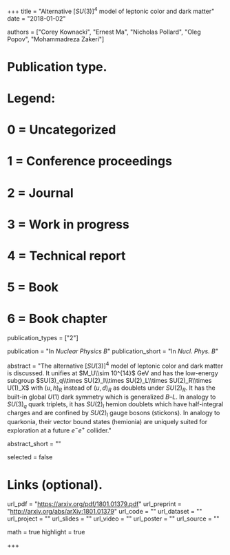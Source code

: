 +++
title = "Alternative $[SU(3)]^4$ model of leptonic color and dark matter"
date = "2018-01-02"

authors = ["Corey Kownacki", "Ernest Ma", "Nicholas Pollard",  "Oleg Popov",  "Mohammadreza Zakeri"]

# Publication type.
# Legend:
# 0 = Uncategorized
# 1 = Conference proceedings
# 2 = Journal
# 3 = Work in progress
# 4 = Technical report
# 5 = Book
# 6 = Book chapter
publication_types = ["2"]

publication = "In *Nuclear Physics B*"
publication_short = "In *Nucl. Phys. B*"

abstract = "The alternative $[SU(3)]^4$ model of leptonic color and dark matter is discussed. It unifies at $M_U\\sim 10^{14}$ GeV and has the low-energy subgroup $SU(3)_q\\times SU(2)_l\\times SU(2)_L\\times SU(2)_R\\times U(1)_X$ with $(u,h)_R$ instead of $(u,d)_R$ as doublets under $SU(2)_R$. It has the built-in global $U(1)$ dark symmetry which is generalized $B–L$. In analogy to $SU(3)_q$ quark triplets, it has $SU(2)_l$ hemion doublets which have half-integral charges and are confined by $SU(2)_l$ gauge bosons (stickons). In analogy to quarkonia, their vector bound states (hemionia) are uniquely suited for exploration at a future $e^-e^+$ collider."

abstract_short = ""

selected = false

# Links (optional).
url_pdf = "https://arxiv.org/pdf/1801.01379.pdf"
url_preprint = "http://arxiv.org/abs/arXiv:1801.01379"
url_code = ""
url_dataset = ""
url_project = ""
url_slides = ""
url_video = ""
url_poster = ""
url_source = ""





math = true
highlight = true

+++
